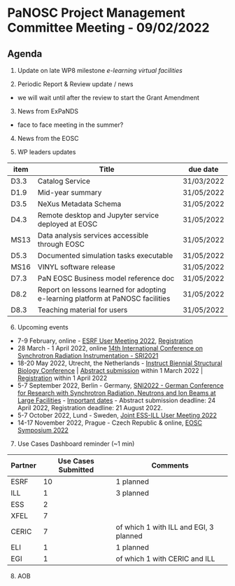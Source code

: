 PaNOSC Project Management Committee Meeting - 09/02/2022 
=========================================================

Agenda
------	

1. Update on late WP8 milestone *e-learning virtual facilities*

2. Periodic Report & Review update / news
* we will wait until after the review to start the Grant Amendment

3. News from ExPaNDS
* face to face meeting in the summer?

4. News from the EOSC

5. WP leaders updates

| item |    Title    | due date |
| ---- | ----------- | -------- |
| D3.3 | Catalog Service | 31/03/2022 |
| D1.9 | Mid-year summary | 31/05/2022 |
| D3.5 | NeXus Metadata Schema | 31/05/2022 |
| D4.3 | Remote desktop and Jupyter service deployed at EOSC | 31/05/2022 |
| MS13 | Data analysis services accessible through EOSC | 31/05/2022 |
| D5.3 | Documented simulation tasks executable | 31/05/2022 |
| MS16 | VINYL software release | 31/05/2022 |
| D7.3 | PaN EOSC Business model reference doc | 31/05/2022 |
| D8.2 | Report on lessons learned for adopting e-learning platform at PaNOSC facilities | 31/05/2022 |
| D8.3 | Teaching material for users | 31/05/2022 |

6. Upcoming events
- 7-9 February, online - [ESRF User Meeting 2022](https://www.esrf.fr/fr/home/events/conferences/2022/user-meeting-2022.html), [Registration](https://events.esrf.fr/misapps/workshops/login.do) 
- 28 March - 1 April 2022, online [14th International Conference on Synchrotron Radiation Instrumentation - SRI2021](https://www.sri2021.eu/)
- 18-20 May 2022, Utrecht, the Netherlands - [Instruct Biennial Structural Biology Conference](https://instruct-eric.org/ibsbc2022) | [Abstract submission](https://instruct-eric.org/submit-call/instruct-eric-biennial-2022---abstract-submission) within 1 March 2022 | [Registration](https://www.eventbrite.co.uk/e/instruct-biennial-structural-biology-conference-2022-tickets-161765698559) within 1 April 2022
- 5-7 September 2022, Berlin - Germany, [SNI2022 - German Conference for Research with Synchrotron Radiation, Neutrons and Ion Beams at Large Facilities](https://www.helmholtz-berlin.de/events/sni-2022/scientific-programme_en.html) - [Important dates](https://www.helmholtz-berlin.de/events/sni-2022/important-dates_en.html) - Abstract submission deadline: 24 April 2022, Registration deadline: 21 August 2022.
- 5-7 October 2022, Lund - Sweden, [Joint ESS-ILL User Meeting 2022](http://www.neutrons4europe.com/)
- 14-17 November 2022, Prague - Czech Republic & online, [EOSC Symposium 2022](https://eosc-portal.eu/events/eosc-symposium-2022)

7. Use Cases Dashboard reminder (~1 min)

| Partner | Use Cases Submitted | Comments |
| ------- | ------------------- | -------- |
| ESRF  |  10  | 1 planned   |
| ILL   |  1  | 3 planned  | of which 1 w CERIC and EGI)
| ESS   |  2  |   |
| XFEL  |  7  |   |
| CERIC |  7  | of which 1 with ILL and EGI, 3 planned |
| ELI   |  1  | 1 planned  |
| EGI   |  1  | of which 1 with CERIC and ILL | 

8. AOB
